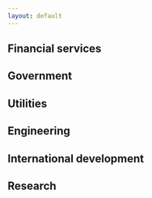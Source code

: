```yaml
---
layout: default
---
```


## Financial services

## Government

## Utilities

## Engineering

## International development

## Research 
